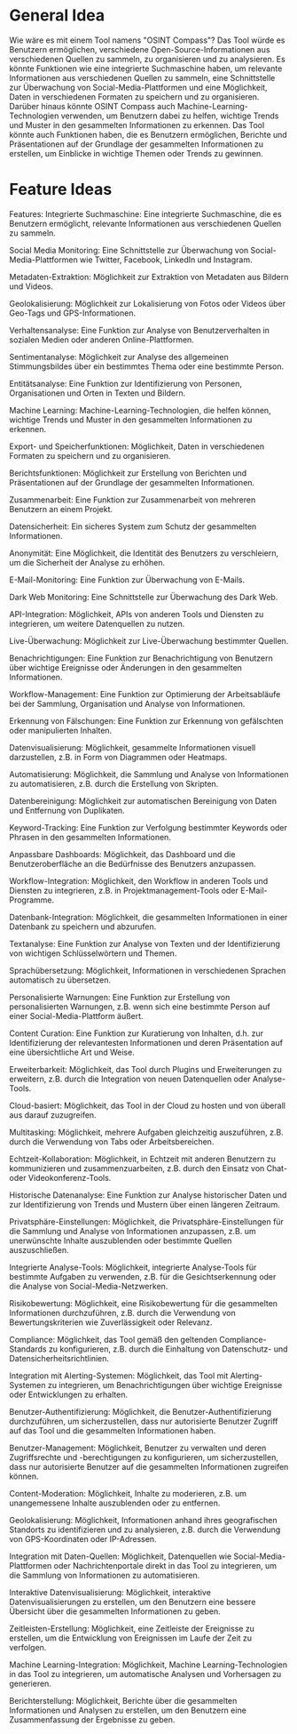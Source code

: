 # General Idea
Wie wäre es mit einem Tool namens "OSINT Compass"? Das Tool würde es Benutzern ermöglichen, verschiedene Open-Source-Informationen aus verschiedenen Quellen zu sammeln, zu organisieren und zu analysieren. Es könnte Funktionen wie eine integrierte Suchmaschine haben, um relevante Informationen aus verschiedenen Quellen zu sammeln, eine Schnittstelle zur Überwachung von Social-Media-Plattformen und eine Möglichkeit, Daten in verschiedenen Formaten zu speichern und zu organisieren.
Darüber hinaus könnte OSINT Compass auch Machine-Learning-Technologien verwenden, um Benutzern dabei zu helfen, wichtige Trends und Muster in den gesammelten Informationen zu erkennen. Das Tool könnte auch Funktionen haben, die es Benutzern ermöglichen, Berichte und Präsentationen auf der Grundlage der gesammelten Informationen zu erstellen, um Einblicke in wichtige Themen oder Trends zu gewinnen.
# Feature Ideas
Features:
Integrierte Suchmaschine: Eine integrierte Suchmaschine, die es Benutzern ermöglicht, relevante Informationen aus verschiedenen Quellen zu sammeln.

Social Media Monitoring: Eine Schnittstelle zur Überwachung von Social-Media-Plattformen wie Twitter, Facebook, LinkedIn und Instagram.

Metadaten-Extraktion: Möglichkeit zur Extraktion von Metadaten aus Bildern und Videos.

Geolokalisierung: Möglichkeit zur Lokalisierung von Fotos oder Videos über Geo-Tags und GPS-Informationen.

Verhaltensanalyse: Eine Funktion zur Analyse von Benutzerverhalten in sozialen Medien oder anderen Online-Plattformen.

Sentimentanalyse: Möglichkeit zur Analyse des allgemeinen Stimmungsbildes über ein bestimmtes Thema oder eine bestimmte Person.

Entitätsanalyse: Eine Funktion zur Identifizierung von Personen, Organisationen und Orten in Texten und Bildern.

Machine Learning: Machine-Learning-Technologien, die helfen können, wichtige Trends und Muster in den gesammelten Informationen zu erkennen.

Export- und Speicherfunktionen: Möglichkeit, Daten in verschiedenen Formaten zu speichern und zu organisieren.

Berichtsfunktionen: Möglichkeit zur Erstellung von Berichten und Präsentationen auf der Grundlage der gesammelten Informationen.

Zusammenarbeit: Eine Funktion zur Zusammenarbeit von mehreren Benutzern an einem Projekt.

Datensicherheit: Ein sicheres System zum Schutz der gesammelten Informationen.

Anonymität: Eine Möglichkeit, die Identität des Benutzers zu verschleiern, um die Sicherheit der Analyse zu erhöhen.

E-Mail-Monitoring: Eine Funktion zur Überwachung von E-Mails.

Dark Web Monitoring: Eine Schnittstelle zur Überwachung des Dark Web.

API-Integration: Möglichkeit, APIs von anderen Tools und Diensten zu integrieren, um weitere Datenquellen zu nutzen.

Live-Überwachung: Möglichkeit zur Live-Überwachung bestimmter Quellen.

Benachrichtigungen: Eine Funktion zur Benachrichtigung von Benutzern über wichtige Ereignisse oder Änderungen in den gesammelten Informationen.

Workflow-Management: Eine Funktion zur Optimierung der Arbeitsabläufe bei der Sammlung, Organisation und Analyse von Informationen.

Erkennung von Fälschungen: Eine Funktion zur Erkennung von gefälschten oder manipulierten Inhalten.

Datenvisualisierung: Möglichkeit, gesammelte Informationen visuell darzustellen, z.B. in Form von Diagrammen oder Heatmaps.

Automatisierung: Möglichkeit, die Sammlung und Analyse von Informationen zu automatisieren, z.B. durch die Erstellung von Skripten.

Datenbereinigung: Möglichkeit zur automatischen Bereinigung von Daten und Entfernung von Duplikaten.

Keyword-Tracking: Eine Funktion zur Verfolgung bestimmter Keywords oder Phrasen in den gesammelten Informationen.

Anpassbare Dashboards: Möglichkeit, das Dashboard und die Benutzeroberfläche an die Bedürfnisse des Benutzers anzupassen.

Workflow-Integration: Möglichkeit, den Workflow in anderen Tools und Diensten zu integrieren, z.B. in Projektmanagement-Tools oder E-Mail-Programme.

Datenbank-Integration: Möglichkeit, die gesammelten Informationen in einer Datenbank zu speichern und abzurufen.

Textanalyse: Eine Funktion zur Analyse von Texten und der Identifizierung von wichtigen Schlüsselwörtern und Themen.

Sprachübersetzung: Möglichkeit, Informationen in verschiedenen Sprachen automatisch zu übersetzen.

Personalisierte Warnungen: Eine Funktion zur Erstellung von personalisierten Warnungen, z.B. wenn sich eine bestimmte Person auf einer Social-Media-Plattform äußert.

Content Curation: Eine Funktion zur Kuratierung von Inhalten, d.h. zur Identifizierung der relevantesten Informationen und deren Präsentation auf eine übersichtliche Art und Weise.

Erweiterbarkeit: Möglichkeit, das Tool durch Plugins und Erweiterungen zu erweitern, z.B. durch die Integration von neuen Datenquellen oder Analyse-Tools.

Cloud-basiert: Möglichkeit, das Tool in der Cloud zu hosten und von überall aus darauf zuzugreifen.

Multitasking: Möglichkeit, mehrere Aufgaben gleichzeitig auszuführen, z.B. durch die Verwendung von Tabs oder Arbeitsbereichen.

Echtzeit-Kollaboration: Möglichkeit, in Echtzeit mit anderen Benutzern zu kommunizieren und zusammenzuarbeiten, z.B. durch den Einsatz von Chat- oder Videokonferenz-Tools.

Historische Datenanalyse: Eine Funktion zur Analyse historischer Daten und zur Identifizierung von Trends und Mustern über einen längeren Zeitraum.

Privatsphäre-Einstellungen: Möglichkeit, die Privatsphäre-Einstellungen für die Sammlung und Analyse von Informationen anzupassen, z.B. um unerwünschte Inhalte auszublenden oder bestimmte Quellen auszuschließen.

Integrierte Analyse-Tools: Möglichkeit, integrierte Analyse-Tools für bestimmte Aufgaben zu verwenden, z.B. für die Gesichtserkennung oder die Analyse von Social-Media-Netzwerken.

Risikobewertung: Möglichkeit, eine Risikobewertung für die gesammelten Informationen durchzuführen, z.B. durch die Verwendung von Bewertungskriterien wie Zuverlässigkeit oder Relevanz.

Compliance: Möglichkeit, das Tool gemäß den geltenden Compliance-Standards zu konfigurieren, z.B. durch die Einhaltung von Datenschutz- und Datensicherheitsrichtlinien.

Integration mit Alerting-Systemen: Möglichkeit, das Tool mit Alerting-Systemen zu integrieren, um Benachrichtigungen über wichtige Ereignisse oder Entwicklungen zu erhalten.

Benutzer-Authentifizierung: Möglichkeit, die Benutzer-Authentifizierung durchzuführen, um sicherzustellen, dass nur autorisierte Benutzer Zugriff auf das Tool und die gesammelten Informationen haben.

Benutzer-Management: Möglichkeit, Benutzer zu verwalten und deren Zugriffsrechte und -berechtigungen zu konfigurieren, um sicherzustellen, dass nur autorisierte Benutzer auf die gesammelten Informationen zugreifen können.

Content-Moderation: Möglichkeit, Inhalte zu moderieren, z.B. um unangemessene Inhalte auszublenden oder zu entfernen.

Geolokalisierung: Möglichkeit, Informationen anhand ihres geografischen Standorts zu identifizieren und zu analysieren, z.B. durch die Verwendung von GPS-Koordinaten oder IP-Adressen.

Integration mit Daten-Quellen: Möglichkeit, Datenquellen wie Social-Media-Plattformen oder Nachrichtenportale direkt in das Tool zu integrieren, um die Sammlung von Informationen zu automatisieren.

Interaktive Datenvisualisierung: Möglichkeit, interaktive Datenvisualisierungen zu erstellen, um den Benutzern eine bessere Übersicht über die gesammelten Informationen zu geben.

Zeitleisten-Erstellung: Möglichkeit, eine Zeitleiste der Ereignisse zu erstellen, um die Entwicklung von Ereignissen im Laufe der Zeit zu verfolgen.

Machine Learning-Integration: Möglichkeit, Machine Learning-Technologien in das Tool zu integrieren, um automatische Analysen und Vorhersagen zu generieren.

Berichterstellung: Möglichkeit, Berichte über die gesammelten Informationen und Analysen zu erstellen, um den Benutzern eine Zusammenfassung der Ergebnisse zu geben.
